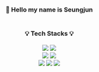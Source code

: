 <h3 align=center> 👋 Hello my name is Seungjun
<br>
<br>

<h3 align=center>💡 Tech Stacks 💡 <br><br>
<img src="https://img.shields.io/badge/python-gray?style=for-the-badge-square&logo=Python&logoColor=3776AB"/>
<img src="https://img.shields.io/badge/Django-gray?style=for-the-badge-square&logo=Django&logoColor=092E20"/>
<br>
<img src="https://img.shields.io/badge/MariaDB-gray?style=for-the-badge-square&logo=MariaDB&logoColor=003545"/>
<img src="https://img.shields.io/badge/MySQL-gray?style=for-the-badge-square&logo=MySQL&logoColor=4479A1"/>
  
<br>
<img src="https://img.shields.io/badge/HTML5-gray?style=for-the-badge-square&logo=HTML5&logoColor=E34F26"/>
<img src="https://img.shields.io/badge/CSS3-gray?style=for-the-badge-square&logo=CSS3&logoColor=1572B6"/>
<img src="https://img.shields.io/badge/JavaScript-gray?style=for-the-badge-square&logo=JavaScript&logoColor=F7DF1E"/>
<!--
**Seungjun-bob/Seungjun-bob** is a ✨ _special_ ✨ repository because its `README.md` (this file) appears on your GitHub profile.

Here are some ideas to get you started:

- 🔭 I’m currently working on ...
- 🌱 I’m currently learning ...
- 👯 I’m looking to collaborate on ...
- 🤔 I’m looking for help with ...
- 💬 Ask me about ...
- 📫 How to reach me: ...
- 😄 Pronouns: ...
- ⚡ Fun fact: ...
-->
